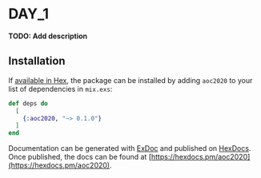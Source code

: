 # DAY_1

**TODO: Add description**

## Installation

If [available in Hex](https://hex.pm/docs/publish), the package can be installed
by adding `aoc2020` to your list of dependencies in `mix.exs`:

```elixir
def deps do
  [
    {:aoc2020, "~> 0.1.0"}
  ]
end
```

Documentation can be generated with [ExDoc](https://github.com/elixir-lang/ex_doc)
and published on [HexDocs](https://hexdocs.pm). Once published, the docs can
be found at [https://hexdocs.pm/aoc2020](https://hexdocs.pm/aoc2020).

